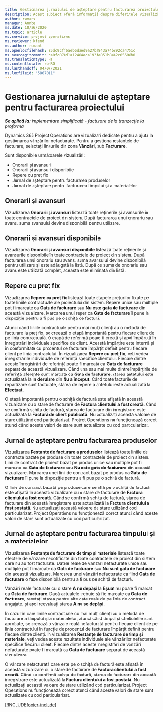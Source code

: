 ```yaml
---
title: Gestionarea jurnalului de așteptare pentru facturarea proiectului
description: Acest subiect oferă informații despre diferitele vizualizări disponibile de utilizat atunci când gestionați restanțele de facturare pentru proiecte.
author: rumant
manager: Annbe
ms.date: 10/26/2020
ms.topic: article
ms.service: project-operations
ms.reviewer: kfend
ms.author: rumant
ms.openlocfilehash: 25dc9cff6aeb6daed9a27ba843a74b892ca4751c
ms.sourcegitcommit: ca0fc078d1a12484eca193fe051b8442c0559db8
ms.translationtype: HT
ms.contentlocale: ro-RO
ms.lasthandoff: 04/07/2021
ms.locfileid: "5867011"
---
```

# <a name="manage-project-billing-backlog"></a>Gestionarea jurnalului de așteptare pentru facturarea proiectului 

_**Se aplică la:** implementare simplificată - facturare de la tranzacție la proforma_

Dynamics 365 Project Operations are vizualizări dedicate pentru a ajuta la gestionarea vânzărilor nefacturate. Pentru a gestiona restanțele de facturare, selectați linkurile din zona **Vânzări**, sub **Facturare**. 

Sunt disponibile următoarele vizualizări:

- Onorarii și avansuri
- Onorarii și avansuri disponibile
- Repere cu preț fix
- Jurnal de așteptare pentru facturarea produselor
- Jurnal de așteptare pentru facturarea timpului și a materialelor

## <a name="retainers-and-advances"></a>Onorarii și avansuri

Vizualizarea **Onorarii și avansuri** listează toate reținerile și avansurile în toate contractele de proiect din sistem. După facturarea unui onorariu sau avans, suma avansului devine disponibilă pentru utilizare.

## <a name="available-retainers-and-advances"></a>Onorarii și avansuri disponibile

Vizualizarea **Onorarii și avansuri disponibile** listează toate reținerile și avansurile disponibile în toate contractele de proiect din sistem. După facturarea unui onorariu sau avans, suma avansului devine disponibilă pentru utilizare și este adăugată la listă. După ce suma de onorariu sau avans este utilizată complet, aceasta este eliminată din listă.

## <a name="fixed-price-milestones"></a>Repere cu preț fix

Vizualizarea **Repere cu preț fix** listează toate etapele prețurilor fixate pe toate liniile contractuale ale proiectului din sistem. Repere unice sau multiple pot fi marcate ca **Gata de facturare** sau **Nu este gata de facturare** din această vizualizare. Marcarea unui reper ca **Gata de facturare** îl pune la dispoziție pentru a fi pus pe o schiță de factură.

Atunci când liniile contractuale pentru mai mulți clienți au o metodă de facturare la preț fix, se creează o etapă importantă pentru fiecare client de pe linia contractuală. O etapă de referință poate fi creată și apoi împărțită în înregistrări individuale specifice de client. Această împărțire este internă și în conformitate cu procentul de facturare împărțit definit pentru fiecare client pe linia contractului. În vizualizarea **Repere cu preț fix**, veți vedea înregistrările individuale de referință specifice clientului. Fiecare dintre aceste înregistrări de referință poate fi marcată ca **Gata de facturare** separat de această vizualizare. Când una sau mai multe dintre împărțirile de referință aferente sunt marcate ca **Gata de facturare**, starea antetului este actualizată la **În derulare** din **Nu a început**. Când toate facturile de repartizare sunt facturate, starea de repere a antetului este actualizată la **Efectuat**.

O etapă importantă pentru o schiță de factură este afișată în această vizualizare cu o stare de facturare de **Factura clientului a fost creată**. Când se confirmă schița de factură, starea de facturare din înregistrare este actualizată la **Factură de client publicată**. Nu actualizați această valoare de stare utilizând cod particularizat. Project Operations nu funcționează corect atunci când aceste valori de stare sunt actualizate cu cod particularizat.

## <a name="product-billing-backlog"></a>Jurnal de așteptare pentru facturarea produselor

Vizualizarea **Restante de facturare a produselor** listează toate liniile de contracte bazate pe produse din toate contractele de proiect din sistem. Linii de contract de proiect bazat pe produs unice sau multiple pot fi marcate ca **Gata de facturare** sau **Nu este gata de facturare** din această vizualizare. Marcarea unei linii de contract bazat pe produs ca **Gata de facturare** îl pune la dispoziție pentru a fi pus pe o schiță de factură.

O linie de contract bazată pe produse care se află pe o schiță de factură este afișată în această vizualizare cu o stare de facturare de **Factura clientului a fost creată**. Când se confirmă schița de factură, starea de facturare din această înregistrare este actualizată la **Factura clientului a fost postată**. Nu actualizați această valoare de stare utilizând cod particularizat. Project Operations nu funcționează corect atunci când aceste valori de stare sunt actualizate cu cod particularizat.

## <a name="time-and-material-billing-backlog"></a>Jurnal de așteptare pentru facturarea timpului și a materialelor

Vizualizarea **Restanțe de facturare de timp și materiale** listează toate efectele de vânzare necotificate din toate contractele de proiect din sistem care nu au fost facturate. Datele reale de vânzări nefacturate unice sau multiple pot fi marcate ca **Gata de facturare** sau **Nu sunt gata de facturare** din această vizualizare. Marcarea unei vânzări nefacturate ca fiind **Gata de facturare** o face disponibilă pentru a fi pus pe schiță de factură.

Vânzări reale facturate cu o stare **A nu depăși** la **Eșuat** nu poate fi marcat ca **Gata de facturare**. Dacă actualele trebuie să fie marcate ca **Gata de facturare**, resetați starea pentru alte date reale de pe linia de contract angajate. și apoi reevaluați starea **A nu se depăși**.

În cazul în care liniile contractuale cu mai mulți clienți au o metodă de facturare a timpului și a materialelor, atunci când timpul și cheltuielile sunt aprobate, se creează o vânzare reală nefacturată pentru fiecare client de pe linia contractului în funcție de procentul de facturare împărțit definit pentru fiecare dintre clienți. În vizualizarea **Restanțe de facturare de timp și materiale**, veți vedea aceste rezultate individuale ale vânzărilor nefacturate specifice fiecărui client. Fiecare dintre aceste înregistrări de vânzări nefacturate poate fi marcată ca **Gata de facturare** separat de această vizualizare.

O vânzare nefacturată care este pe o schiță de factură este afișată în această vizualizare cu o stare de facturare de **Factura clientului a fost creată**. Când se confirmă schița de factură, starea de facturare din această înregistrare este actualizată la **Factura clientului a fost postată**. Nu actualizați această valoare de stare utilizând cod particularizat. Project Operations nu funcționează corect atunci când aceste valori de stare sunt actualizate cu cod particularizat.


[!INCLUDE[footer-include](../../includes/footer-banner.md)]
